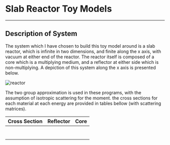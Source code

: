 # Slab Reactor Toy Models

---

## Description of System

The system which I have chosen to build this toy model around is a slab reactor, which is infinite in two dimensions, and finite along the x axis, with vacuum at either end of the reactor. The reactor itself is composed of a core which is a multiplying medium, and a reflector at either side which is non-multiplying. A depiction of this system along the x axis is presented below.

![reactor](/home/hb261508/Software/reactor_slab/writeup/reacteur.png)

The two group approximation is used in these programs, with the assumption of isotropic scattering for the moment. the cross sections for each material at each energy are provided in tables bellow (with scattering matrices).

| Cross Section | Reflector | Core |
| :-----------: | :-------: | :--: |
|               |           |      |
|               |           |      |
|               |           |      |
|               |           |      |
|               |           |      |
|               |           |      |
|               |           |      |

